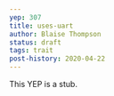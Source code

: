 ```yaml
---
yep: 307
title: uses-uart
author: Blaise Thompson
status: draft
tags: trait
post-history: 2020-04-22
---
```


This YEP is a stub.
